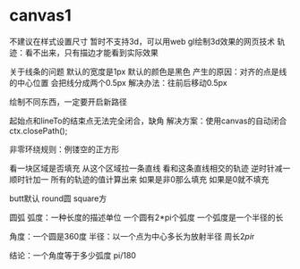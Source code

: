# canvas1
不建议在样式设置尺寸
暂时不支持3d，可以用web gl绘制3d效果的网页技术
轨迹：看不出来，只有描边才能看到实际效果

关于线条的问题
默认的宽度是1px
默认的颜色是黑色
产生的原因：对齐的点是线的中心位置 会把线分成两个0.5px
解决办法：往前后移动0.5px

绘制不同东西，一定要开启新路径

起始点和lineTo的结束点无法完全闭合，缺角
解决方案：使用canvas的自动闭合
ctx.closePath();

非零环绕规则：例镂空的正方形

看一块区域是否填充
从这个区域拉一条直线
看和这条直线相交的轨迹
逆时针减一顺时针加一
所有的轨迹的值计算出来
如果是非0那么填充
如果是0就不填充

butt默认
round圆
square方


圆弧
弧度：一种长度的描述单位
一个圆有2*pi个弧度
一个弧度是一个半径的长

角度：一个圆是360度
半径：以一个点为中心多长为放射半径
周长2*pi*r

结论：一个角度等于多少弧度 pi/180
